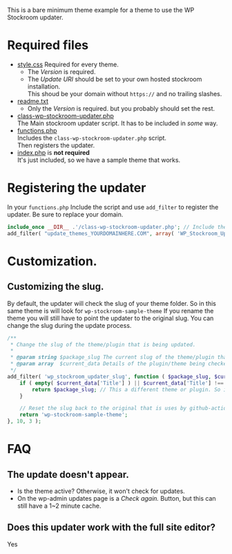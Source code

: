 This is a bare minimum theme example for a theme to use the WP Stockroom updater.

# Required files

 - [style.css](style.css) Required for every theme. 
   - The _Version_ is required.
   - The _Update URI_ should be set to your own hosted stockroom installation.  
     This shoud be your domain without `https://` and no trailing slashes.  
 - [readme.txt](readme.txt)
   - Only the _Version_ is required. but you probably should set the rest.
 - [class-wp-stockroom-updater.php](class-wp-stockroom-updater.php)  
   The Main stockroom updater script. It has to be included in _some_ way.
 - [functions.php](functions.php)  
   Includes the `class-wp-stockroom-updater.php` script.  
   Then registers the updater.
 - [index.php](index.php) is **not required**  
   It's just included, so we have a sample theme that works.

# Registering the updater

In your `functions.php` Include the script and use `add_filter` to register the updater.
Be sure to replace your domain.

```php
include_once __DIR__ .'/class-wp-stockroom-updater.php'; // Include the updater script in some way.
add_filter( "update_themes_YOURDOMAINHERE.COM", array( 'WP_Stockroom_Updater', 'check_update' ),10, 4 );
```

# Customization.

## Customizing the slug.

By default, the updater will check the slug of your theme folder. So in this same theme is will look for `wp-stockroom-sample-theme`
If you rename the theme you will still have to point the updater to the original slug. You can change the slug during the update process.

```php
/**
 * Change the slug of the theme/plugin that is being updated.
 *
 * @param string $package_slug The current slug of the theme/plugin that is being checked.
 * @param array  $current_data Details of the plugin/theme being checked.
 */
add_filter( 'wp_stockroom_updater_slug', function ( $package_slug, $current_data ) {
	if ( empty( $current_data['Title'] ) || $current_data['Title'] !== 'WP StockRoom Sample Theme' ) {
		return $package_slug; // This a different theme or plugin. So ignore.
	}

	// Reset the slug back to the original that is uses by github-action and the wp-stockroom installation.
	return 'wp-stockroom-sample-theme';
}, 10, 3 );
```

# FAQ

## The update doesn't appear.
- Is the theme active? Otherwise, it won't check for updates.
- On the wp-admin updates page is a _Check again._ Button, but this can still have a 1~2 minute cache.

## Does this updater work with the full site editor?
Yes
